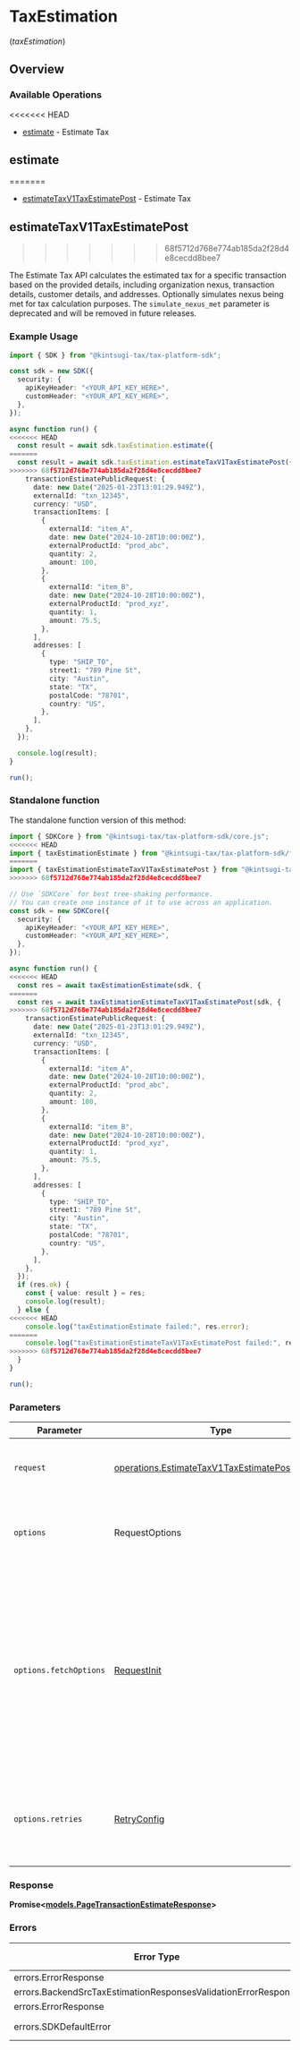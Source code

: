 # TaxEstimation
(*taxEstimation*)

## Overview

### Available Operations

<<<<<<< HEAD
* [estimate](#estimate) - Estimate Tax

## estimate
=======
* [estimateTaxV1TaxEstimatePost](#estimatetaxv1taxestimatepost) - Estimate Tax

## estimateTaxV1TaxEstimatePost
>>>>>>> 68f5712d768e774ab185da2f28d4e8cecdd8bee7

The Estimate Tax API calculates the estimated tax for a specific
    transaction based on the provided details, including organization nexus,
    transaction details, customer details, and addresses. Optionally simulates nexus being met for tax calculation purposes. The `simulate_nexus_met` parameter is deprecated and will be removed in future releases.

### Example Usage

<!-- UsageSnippet language="typescript" operationID="estimate_tax_v1_tax_estimate_post" method="post" path="/v1/tax/estimate" -->
```typescript
import { SDK } from "@kintsugi-tax/tax-platform-sdk";

const sdk = new SDK({
  security: {
    apiKeyHeader: "<YOUR_API_KEY_HERE>",
    customHeader: "<YOUR_API_KEY_HERE>",
  },
});

async function run() {
<<<<<<< HEAD
  const result = await sdk.taxEstimation.estimate({
=======
  const result = await sdk.taxEstimation.estimateTaxV1TaxEstimatePost({
>>>>>>> 68f5712d768e774ab185da2f28d4e8cecdd8bee7
    transactionEstimatePublicRequest: {
      date: new Date("2025-01-23T13:01:29.949Z"),
      externalId: "txn_12345",
      currency: "USD",
      transactionItems: [
        {
          externalId: "item_A",
          date: new Date("2024-10-28T10:00:00Z"),
          externalProductId: "prod_abc",
          quantity: 2,
          amount: 100,
        },
        {
          externalId: "item_B",
          date: new Date("2024-10-28T10:00:00Z"),
          externalProductId: "prod_xyz",
          quantity: 1,
          amount: 75.5,
        },
      ],
      addresses: [
        {
          type: "SHIP_TO",
          street1: "789 Pine St",
          city: "Austin",
          state: "TX",
          postalCode: "78701",
          country: "US",
        },
      ],
    },
  });

  console.log(result);
}

run();
```

### Standalone function

The standalone function version of this method:

```typescript
import { SDKCore } from "@kintsugi-tax/tax-platform-sdk/core.js";
<<<<<<< HEAD
import { taxEstimationEstimate } from "@kintsugi-tax/tax-platform-sdk/funcs/taxEstimationEstimate.js";
=======
import { taxEstimationEstimateTaxV1TaxEstimatePost } from "@kintsugi-tax/tax-platform-sdk/funcs/taxEstimationEstimateTaxV1TaxEstimatePost.js";
>>>>>>> 68f5712d768e774ab185da2f28d4e8cecdd8bee7

// Use `SDKCore` for best tree-shaking performance.
// You can create one instance of it to use across an application.
const sdk = new SDKCore({
  security: {
    apiKeyHeader: "<YOUR_API_KEY_HERE>",
    customHeader: "<YOUR_API_KEY_HERE>",
  },
});

async function run() {
<<<<<<< HEAD
  const res = await taxEstimationEstimate(sdk, {
=======
  const res = await taxEstimationEstimateTaxV1TaxEstimatePost(sdk, {
>>>>>>> 68f5712d768e774ab185da2f28d4e8cecdd8bee7
    transactionEstimatePublicRequest: {
      date: new Date("2025-01-23T13:01:29.949Z"),
      externalId: "txn_12345",
      currency: "USD",
      transactionItems: [
        {
          externalId: "item_A",
          date: new Date("2024-10-28T10:00:00Z"),
          externalProductId: "prod_abc",
          quantity: 2,
          amount: 100,
        },
        {
          externalId: "item_B",
          date: new Date("2024-10-28T10:00:00Z"),
          externalProductId: "prod_xyz",
          quantity: 1,
          amount: 75.5,
        },
      ],
      addresses: [
        {
          type: "SHIP_TO",
          street1: "789 Pine St",
          city: "Austin",
          state: "TX",
          postalCode: "78701",
          country: "US",
        },
      ],
    },
  });
  if (res.ok) {
    const { value: result } = res;
    console.log(result);
  } else {
<<<<<<< HEAD
    console.log("taxEstimationEstimate failed:", res.error);
=======
    console.log("taxEstimationEstimateTaxV1TaxEstimatePost failed:", res.error);
>>>>>>> 68f5712d768e774ab185da2f28d4e8cecdd8bee7
  }
}

run();
```

### Parameters

| Parameter                                                                                                                                                                      | Type                                                                                                                                                                           | Required                                                                                                                                                                       | Description                                                                                                                                                                    |
| ------------------------------------------------------------------------------------------------------------------------------------------------------------------------------ | ------------------------------------------------------------------------------------------------------------------------------------------------------------------------------ | ------------------------------------------------------------------------------------------------------------------------------------------------------------------------------ | ------------------------------------------------------------------------------------------------------------------------------------------------------------------------------ |
| `request`                                                                                                                                                                      | [operations.EstimateTaxV1TaxEstimatePostRequest](../../models/operations/estimatetaxv1taxestimatepostrequest.md)                                                               | :heavy_check_mark:                                                                                                                                                             | The request object to use for the request.                                                                                                                                     |
| `options`                                                                                                                                                                      | RequestOptions                                                                                                                                                                 | :heavy_minus_sign:                                                                                                                                                             | Used to set various options for making HTTP requests.                                                                                                                          |
| `options.fetchOptions`                                                                                                                                                         | [RequestInit](https://developer.mozilla.org/en-US/docs/Web/API/Request/Request#options)                                                                                        | :heavy_minus_sign:                                                                                                                                                             | Options that are passed to the underlying HTTP request. This can be used to inject extra headers for examples. All `Request` options, except `method` and `body`, are allowed. |
| `options.retries`                                                                                                                                                              | [RetryConfig](../../lib/utils/retryconfig.md)                                                                                                                                  | :heavy_minus_sign:                                                                                                                                                             | Enables retrying HTTP requests under certain failure conditions.                                                                                                               |

### Response

**Promise\<[models.PageTransactionEstimateResponse](../../models/pagetransactionestimateresponse.md)\>**

### Errors

| Error Type                                                     | Status Code                                                    | Content Type                                                   |
| -------------------------------------------------------------- | -------------------------------------------------------------- | -------------------------------------------------------------- |
| errors.ErrorResponse                                           | 401                                                            | application/json                                               |
| errors.BackendSrcTaxEstimationResponsesValidationErrorResponse | 422                                                            | application/json                                               |
| errors.ErrorResponse                                           | 500                                                            | application/json                                               |
| errors.SDKDefaultError                                         | 4XX, 5XX                                                       | \*/\*                                                          |